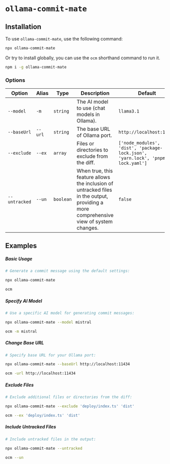 # `ollama-commit-mate`

## Installation

To use `ollama-commit-mate`, use the following command:

```bash
npx ollama-commit-mate
```

Or try to install globally, you can use the `ocm` shorthand command to run it.
```bash
npm i -g ollama-commit-mate
```

### Options

| Option       | Alias   | Type     | Description                                                                                       | Default                                      |
|--------------|---------|----------|---------------------------------------------------------------------------------------------------|----------------------------------------------|
| `--model`    | `-m`    | `string` | The AI model to use (chat models in Ollama).         | `llama3.1`                                  |
| `--baseUrl`  | `--url` | `string` | The base URL of Ollama port.                                                                 | `http://localhost:11434`                    |
| `--exclude`  | `--ex`  | `array`  | Files or directories to exclude from the diff.                                                    | `['node_modules', 'dist', 'package-lock.json', 'yarn.lock', 'pnpm-lock.yaml']` |
| `--untracked`| `--un`  | `boolean`| When true, this feature allows the inclusion of untracked files in the output, providing a more comprehensive view of system changes. | `false`                                     |                                  |


## Examples
##### Basic Usage
```bash
# Generate a commit message using the default settings:

npx ollama-commit-mate

ocm
```
##### Specify AI Model
```bash
# Use a specific AI model for generating commit messages:

npx ollama-commit-mate --model mistral

ocm -m mistral
```

##### Change Base URL
```bash
# Specify base URL for your Ollama port:

npx ollama-commit-mate --baseUrl http://localhost:11434

ocm -url http://localhost:11434
```
##### Exclude Files
```bash
# Exclude additional files or directories from the diff:

npx ollama-commit-mate --exclude 'deploy/index.ts' 'dist'

ocm --ex 'deploy/index.ts' 'dist'
```
##### Include Untracked Files

```bash
# Include untracked files in the output:

npx ollama-commit-mate --untracked

ocm --un
```
